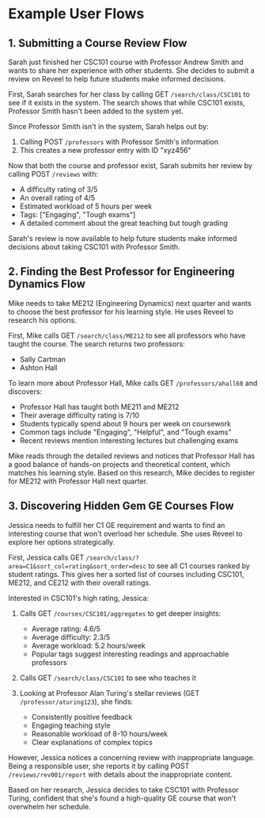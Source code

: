 # Example User Flows

## 1. Submitting a Course Review Flow

Sarah just finished her CSC101 course with Professor Andrew Smith and wants to share her experience with other students. She decides to submit a review on Reveel to help future students make informed decisions.

First, Sarah searches for her class by calling GET `/search/class/CSC101` to see if it exists in the system. The search shows that while CSC101 exists, Professor Smith hasn't been added to the system yet.

Since Professor Smith isn't in the system, Sarah helps out by:

1. Calling POST `/professors` with Professor Smith's information
2. This creates a new professor entry with ID "xyz456"

Now that both the course and professor exist, Sarah submits her review by calling POST `/reviews` with:

- A difficulty rating of 3/5
- An overall rating of 4/5
- Estimated workload of 5 hours per week
- Tags: ["Engaging", "Tough exams"]
- A detailed comment about the great teaching but tough grading

Sarah's review is now available to help future students make informed decisions about taking CSC101 with Professor Smith.

## 2. Finding the Best Professor for Engineering Dynamics Flow

Mike needs to take ME212 (Engineering Dynamics) next quarter and wants to choose the best professor for his learning style. He uses Reveel to research his options.

First, Mike calls GET `/search/class/ME212` to see all professors who have taught the course. The search returns two professors:

- Sally Cartman
- Ashton Hall

To learn more about Professor Hall, Mike calls GET `/professors/ahall68` and discovers:

- Professor Hall has taught both ME211 and ME212
- Their average difficulty rating is 7/10
- Students typically spend about 9 hours per week on coursework
- Common tags include "Engaging", "Helpful", and "Tough exams"
- Recent reviews mention interesting lectures but challenging exams

Mike reads through the detailed reviews and notices that Professor Hall has a good balance of hands-on projects and theoretical content, which matches his learning style. Based on this research, Mike decides to register for ME212 with Professor Hall next quarter.

## 3. Discovering Hidden Gem GE Courses Flow

Jessica needs to fulfill her C1 GE requirement and wants to find an interesting course that won't overload her schedule. She uses Reveel to explore her options strategically.

First, Jessica calls GET `/search/class/?area=C1&sort_col=rating&sort_order=desc` to see all C1 courses ranked by student ratings. This gives her a sorted list of courses including CSC101, ME212, and CE212 with their overall ratings.

Interested in CSC101's high rating, Jessica:

1. Calls GET `/courses/CSC101/aggregates` to get deeper insights:

   - Average rating: 4.6/5
   - Average difficulty: 2.3/5
   - Average workload: 5.2 hours/week
   - Popular tags suggest interesting readings and approachable professors

2. Calls GET `/search/class/CSC101` to see who teaches it

3. Looking at Professor Alan Turing's stellar reviews (GET `/professor/aturing123`), she finds:
   - Consistently positive feedback
   - Engaging teaching style
   - Reasonable workload of 8-10 hours/week
   - Clear explanations of complex topics

However, Jessica notices a concerning review with inappropriate language. Being a responsible user, she reports it by calling POST `/reviews/rev001/report` with details about the inappropriate content.

Based on her research, Jessica decides to take CSC101 with Professor Turing, confident that she's found a high-quality GE course that won't overwhelm her schedule.
